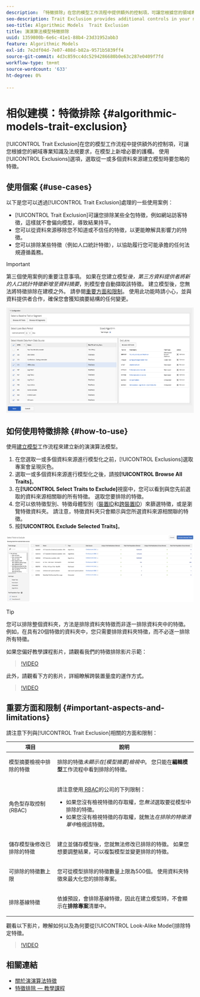 ```yaml
---
description: 「特徵排除」在您的模型工作流程中提供額外的控制項，可讓您根據您的領域專業知識與法規需求，在模型上新增必要的護欄。 使用排除專案選項，選取從一或多個資料來源建立模型時要忽略的特徵。
seo-description: Trait Exclusion provides additional controls in your modeling workflow, allowing you to add the necessary guard rails to the model, based on your domain expertise and regulatory requirements. Use the Exclusions option to select which traits to ignore when creating models from one or more data sources.
seo-title: Algorithmic Models  Trait Exclusion
title: 演演算法模型特徵排除
uuid: 1359800b-6e6c-41e1-88b4-23d31952abb3
feature: Algorithmic Models
exl-id: 7e2df04d-7e07-408d-b82a-9571b5839ff4
source-git-commit: 4d3c859cc4dc5294286680b0e63c287e0409f7fd
workflow-type: tm+mt
source-wordcount: '633'
ht-degree: 0%

---
```


# 相似建模：特徵排除 {#algorithmic-models-trait-exclusion}

[!UICONTROL Trait Exclusion]在您的模型工作流程中提供額外的控制項，可讓您根據您的網域專業知識及法規要求，在模型上新增必要的護欄。 使用[!UICONTROL Exclusions]選項，選取從一或多個資料來源建立模型時要忽略的特徵。

## 使用個案 {#use-cases}

以下是您可以透過[!UICONTROL Trait Exclusion]處理的一些使用案例：

* [!UICONTROL Trait Exclusion]可讓您排除某些全包特徵，例如網站訪客特徵，這樣就不會偏向模型，導致結果持平。
* 您可以從資料來源移除您不知道或不信任的特徵，以更能瞭解具影響力的特徵。
* 您可以排除某些特徵（例如人口統計特徵），以協助履行您可能承擔的任何法規遵循義務。

>[!IMPORTANT]
>
>第三個使用案例的重要注意事項。 如果在您建立模型&#x200B;*後，第三方資料提供者將新的人口統計特徵新增至資料摘要*，則模型會自動擷取該特徵。 建立模型後，您無法將特徵排除在建模之外。 請參閱[重要方面和限制](../../features/algorithmic-models/trait-exclusion-algo-models.md#important-aspects-and-limitations)。 使用此功能時請小心，並與資料提供者合作，確保您會獲知摘要結構的任何變更。

![](assets/lam_exclude_traits.png)

## 如何使用特徵排除 {#how-to-use}

使用[建立模型](../../features/algorithmic-models/create-model.md#build-model)工作流程來建立新的演演算法模型。

1. 在您選取一或多個資料來源進行模型化之前，[!UICONTROL Exclusions]選取專案會呈現灰色。
2. 選取一或多個資料來源進行模型化之後，請按&#x200B;**[!UICONTROL Browse All Traits]**。
3. 在&#x200B;**[!UICONTROL Select Traits to Exclude]**&#x200B;視窗中，您可以看到與您先前選取的資料來源相關聯的所有特徵。 選取您要排除的特徵。
4. 您可以依特徵型別、特徵母體型別（[裝置ID](../../reference/ids-in-aam.md)和[跨裝置ID](../../reference/ids-in-aam.md)）來篩選特徵，或是瀏覽特徵資料夾。 請注意，特徵資料夾只會顯示與您所選資料來源相關聯的特徵。
5. 按&#x200B;**[!UICONTROL Exclude Selected Traits]**。

![特徵排除](assets/trait-exclusions-browse-traits.png)

>[!TIP]
>
>您可以排除整個資料夾，方法是排除資料夾特徵而非逐一排除資料夾中的特徵。 例如，在具有20個特徵的資料夾中，您只需要排除資料夾特徵，而不必逐一排除所有特徵。

如果您偏好教學課程影片，請觀看我們的特徵排除影片示範：

>[!VIDEO](https://video.tv.adobe.com/v/25569/?quality=12)

此外，請觀看下方的影片，詳細瞭解跨裝置量度的運作方式。

>[!VIDEO](https://video.tv.adobe.com/v/33445/?quality=12)

## 重要方面和限制 {#important-aspects-and-limitations}

請注意下列與[!UICONTROL Trait Exclusion]相關的方面和限制：

<table id="table_BA5C3545BC9E4717BD567B00C803AA53"> 
 <thead> 
  <tr> 
   <th colname="col1" class="entry"> 項目 </th> 
   <th colname="col2" class="entry"> 說明 </th>
  </tr> 
 </thead>
 <tbody> 
  <tr> 
   <td colname="col1"> <p>模型摘要檢視中排除的特徵 </p> </td>
   <td colname="col2"> <p>排除的特徵<i>未顯示在[模型摘要]檢視中</i>。 您只能在<b><span class="uicontrol">編輯模型</span></b>工作流程中看到排除的特徵。 </p> </td>
  </tr> 
  <tr> 
   <td colname="col1"> <p>角色型存取控制(RBAC) </p> </td>
   <td colname="col2"> <p>請注意使用<a href="../../features/administration/administration-overview.md#administration"> RBAC</a>的公司的下列限制： </p> <p>
     <ul id="ul_38A4056C235B428C822EA4A353893786"> 
      <li id="li_2624FB35581F4807B8530910D63FFDBF">如果您沒有檢視特徵的存取權，您<i>無法</i>選取要從模型中排除的特徵。 </li>
      <li id="li_3FD7A12AAAA8462EA84A760C05F20379">如果您沒有檢視特徵的存取權，就無法<i>在排除的特徵清單中</i>檢視該特徵。 </li>
     </ul> </p> </td>
  </tr> 
  <tr> 
   <td colname="col1"> <p>儲存模型後修改已排除的特徵 </p> </td>
   <td colname="col2"> <p>建立並儲存模型後，您就無法修改已排除的特徵。 如果您想要調整結果，可以複製模型並變更排除的特徵。 </p> </td>
  </tr> 
  <tr> 
   <td colname="col1"> <p>可排除的特徵數上限 </p> </td>
   <td colname="col2"> <p>您可從模型排除的特徵數量上限為500個。 使用資料夾特徵來最大化您的排除專案。 </p> </td>
  </tr> 
  <tr> 
   <td colname="col1"> <p>排除基線特徵 </p> </td>
   <td colname="col2"> <p>依據預設，會排除基線特徵，因此在建立模型時，不會顯示在<b><span class="uicontrol">排除專案</span></b>清單中。 </p> </td>
  </tr>
 </tbody>
</table>

觀看以下影片，瞭解如何以及為何要從[!UICONTROL Look-Alike Model]排除特定特徵。

>[!VIDEO](https://video.tv.adobe.com/v/25569/)

## 相關連結

* [關於演演算法特徵](/help/using/features/algorithmic-models/understanding-models.md)
* [特徵排除 — 教學課程](https://helpx.adobe.com/audience-manager/kt/using/excluding-traits-look-alike-model-feature-video-use.html)
